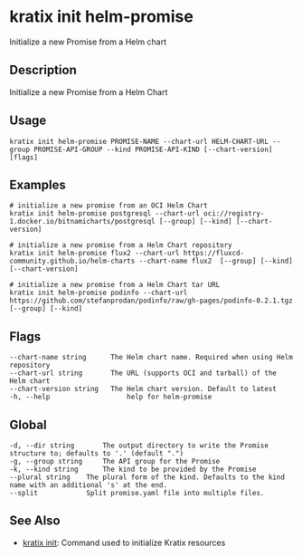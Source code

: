 # kratix init helm-promise
Initialize a new Promise from a Helm chart

## Description
Initialize a new Promise from a Helm Chart

## Usage
```
kratix init helm-promise PROMISE-NAME --chart-url HELM-CHART-URL --group PROMISE-API-GROUP --kind PROMISE-API-KIND [--chart-version] [flags]
```

## Examples
```
# initialize a new promise from an OCI Helm Chart
kratix init helm-promise postgresql --chart-url oci://registry-1.docker.io/bitnamicharts/postgresql [--group] [--kind] [--chart-version]

# initialize a new promise from a Helm Chart repository
kratix init helm-promise flux2 --chart-url https://fluxcd-community.github.io/helm-charts --chart-name flux2  [--group] [--kind] [--chart-version]

# initialize a new promise from a Helm Chart tar URL
kratix init helm-promise podinfo --chart-url https://github.com/stefanprodan/podinfo/raw/gh-pages/podinfo-0.2.1.tgz [--group] [--kind]
```

## Flags
```
--chart-name string      The Helm chart name. Required when using Helm repository
--chart-url string       The URL (supports OCI and tarball) of the Helm chart
--chart-version string   The Helm chart version. Default to latest
-h, --help                   help for helm-promise
```

## Global
```
-d, --dir string       The output directory to write the Promise structure to; defaults to '.' (default ".")
-g, --group string     The API group for the Promise
-k, --kind string      The kind to be provided by the Promise
--plural string    The plural form of the kind. Defaults to the kind name with an additional 's' at the end.
--split            Split promise.yaml file into multiple files.
```

## See Also

* [kratix init](/main/kratix-cli/reference/kratix-init): Command used to initialize Kratix resources

